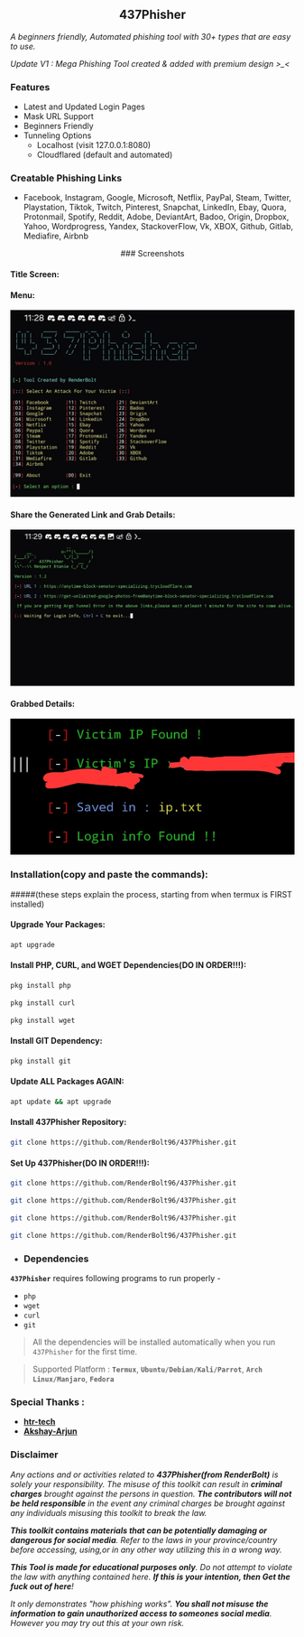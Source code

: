 <h2 align="center">437Phisher</h2>

  <p><i>A beginners friendly, Automated phishing tool with 30+ types that are easy to use.</i></p>
  <p><i> Update V1 : Mega Phishing Tool created & added with premium design >_< </i></p>
  <p align="center">

### Features
- Latest and Updated Login Pages
- Mask URL Support 
- Beginners Friendly
- Tunneling Options
  - Localhost (visit 127.0.0.1:8080)
  - Cloudflared (default and automated)

### Creatable Phishing Links
- Facebook, Instagram, Google, Microsoft, Netflix, PayPal, Steam, Twitter, Playstation, Tiktok, Twitch, Pinterest, Snapchat, LinkedIn, Ebay, Quora, Protonmail, Spotify, Reddit, Adobe, DeviantArt, Badoo, Origin, Dropbox, Yahoo, Wordprogress, Yandex, StackoverFlow, Vk, XBOX, Github, Gitlab, Mediafire, Airbnb
 <p align="center">
### Screenshots

#### Title Screen:

#### Menu:
![image](Screenshots/Screenshot_20240511_112851_Termux.jpg)

#### Share the Generated Link and Grab Details:
![image](Screenshots/Screenshot_20240511_112922_Termux.jpg)

#### Grabbed Details:
![image](https://github.com/RenderBolt96/437Phisher/blob/63eb7c5f5265a78012d23fec21cf7497c2d314ca/Screenshot_20240510_221057_Termux.jpg)


### Installation(copy and paste the commands):
#####(these steps explain the process, starting from when termux is FIRST installed)

#### Upgrade Your Packages:
```sh
apt upgrade
```
#### Install PHP, CURL, and WGET Dependencies(DO IN ORDER!!!):
```sh
pkg install php
```
```sh
pkg install curl
```
```sh
pkg install wget
```
#### Install GIT Dependency:
```sh
pkg install git
```
#### Update ALL Packages AGAIN:
```sh
apt update && apt upgrade
```
#### Install 437Phisher Repository:
```sh
git clone https://github.com/RenderBolt96/437Phisher.git
```
#### Set Up 437Phisher(DO IN ORDER!!!):
```sh
git clone https://github.com/RenderBolt96/437Phisher.git
```
```sh
git clone https://github.com/RenderBolt96/437Phisher.git
```
```sh
git clone https://github.com/RenderBolt96/437Phisher.git
```
```sh
git clone https://github.com/RenderBolt96/437Phisher.git
```

- ### Dependencies
**`437Phisher`** requires following programs to run properly - 
- `php`
- `wget`
- `curl`
- `git`

> All the dependencies will be installed automatically when you run `437Phisher` for the first time.

> Supported Platform : **`Termux`**, **`Ubuntu/Debian/Kali/Parrot`**, **`Arch Linux/Manjaro`**, **`Fedora`**
### Special Thanks :

- [**htr-tech**](https://github.com/htr-tech)
- [**Akshay-Arjun**](https://github.com/Akshay-Arjun)

### Disclaimer

<i>Any actions and or activities related to <b>437Phisher(from RenderBolt)</b> is solely your responsibility. The misuse of this toolkit can result in <b>criminal charges</b> brought against the persons in question. <b>The contributors will not be held responsible</b> in the event any criminal charges be brought against any individuals misusing this toolkit to break the law.

<b>This toolkit contains materials that can be potentially damaging or dangerous for social media</b>. Refer to the laws in your province/country before accessing, using,or in any other way utilizing this in a wrong way.

<b>This Tool is made for educational purposes only</b>. Do not attempt to violate the law with anything contained here. <b>If this is your intention, then Get the fuck out of here</b>!

It only demonstrates "how phishing works". <b>You shall not misuse the information to gain unauthorized access to someones social media</b>. However you may try out this at your own risk.</i>

##


